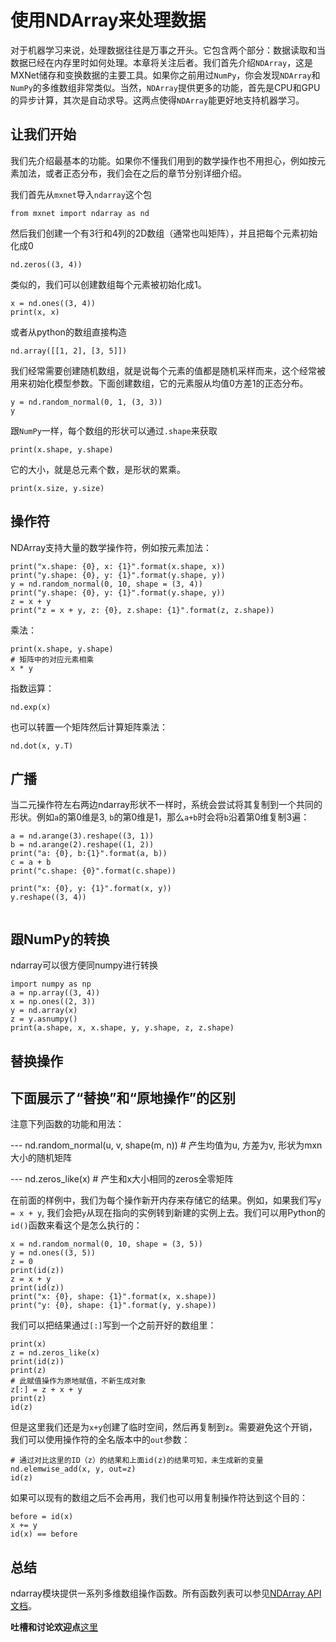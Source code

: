 # 使用NDArray来处理数据

对于机器学习来说，处理数据往往是万事之开头。它包含两个部分：数据读取和当数据已经在内存里时如何处理。本章将关注后者。我们首先介绍`NDArray`，这是MXNet储存和变换数据的主要工具。如果你之前用过`NumPy`，你会发现`NDArray`和`NumPy`的多维数组非常类似。当然，`NDArray`提供更多的功能，首先是CPU和GPU的异步计算，其次是自动求导。这两点使得`NDArray`能更好地支持机器学习。

## 让我们开始

我们先介绍最基本的功能。如果你不懂我们用到的数学操作也不用担心，例如按元素加法，或者正态分布，我们会在之后的章节分别详细介绍。

我们首先从`mxnet`导入`ndarray`这个包

```{.python .input  n=1}
from mxnet import ndarray as nd
```

然后我们创建一个有3行和4列的2D数组（通常也叫矩阵），并且把每个元素初始化成0

```{.python .input  n=2}
nd.zeros((3, 4))
```

类似的，我们可以创建数组每个元素被初始化成1。

```{.python .input  n=3}
x = nd.ones((3, 4))
print(x, x)
```

或者从python的数组直接构造

```{.python .input  n=4}
nd.array([[1, 2], [3, 5]])
```

我们经常需要创建随机数组，就是说每个元素的值都是随机采样而来，这个经常被用来初始化模型参数。下面创建数组，它的元素服从均值0方差1的正态分布。

```{.python .input  n=5}
y = nd.random_normal(0, 1, (3, 3))
y
```

跟`NumPy`一样，每个数组的形状可以通过`.shape`来获取

```{.python .input  n=6}
print(x.shape, y.shape)
```

它的大小，就是总元素个数，是形状的累乘。

```{.python .input  n=7}
print(x.size, y.size)
```

## 操作符

NDArray支持大量的数学操作符，例如按元素加法：

```{.python .input  n=8}
print("x.shape: {0}, x: {1}".format(x.shape, x))
print("y.shape: {0}, y: {1}".format(y.shape, y))
y = nd.random_normal(0, 10, shape = (3, 4))
print("y.shape: {0}, y: {1}".format(y.shape, y))
z = x + y
print("z = x + y, z: {0}, z.shape: {1}".format(z, z.shape))
```

乘法：

```{.python .input  n=9}
print(x.shape, y.shape)
# 矩阵中的对应元素相乘
x * y
```

指数运算：

```{.python .input  n=10}
nd.exp(x)
```

也可以转置一个矩阵然后计算矩阵乘法：

```{.python .input  n=11}
nd.dot(x, y.T)
```

## 广播

当二元操作符左右两边ndarray形状不一样时，系统会尝试将其复制到一个共同的形状。例如`a`的第0维是3, `b`的第0维是1，那么`a+b`时会将`b`沿着第0维复制3遍：

```{.python .input  n=13}
a = nd.arange(3).reshape((3, 1))
b = nd.arange(2).reshape((1, 2))
print("a: {0}, b:{1}".format(a, b))
c = a + b
print("c.shape: {0}".format(c.shape))

print("x: {0}, y: {1}".format(x, y))
y.reshape((3, 4))


```

## 跟NumPy的转换

ndarray可以很方便同numpy进行转换

```{.python .input  n=79}
import numpy as np
a = np.array((3, 4))
x = np.ones((2, 3))
y = nd.array(x)
z = y.asnumpy()
print(a.shape, x, x.shape, y, y.shape, z, z.shape)
```

## 替换操作
## 下面展示了“替换”和“原地操作”的区别

注意下列函数的功能和用法：

--- nd.random_normal(u, v, shape(m, n))   # 产生均值为u, 方差为v, 形状为mxn大小的随机矩阵

--- nd.zeros_like(x)  #  产生和x大小相同的zeros全零矩阵

在前面的样例中，我们为每个操作新开内存来存储它的结果。例如，如果我们写`y = x + y`, 我们会把`y`从现在指向的实例转到新建的实例上去。我们可以用Python的`id()`函数来看这个是怎么执行的：

```{.python .input  n=84}
x = nd.random_normal(0, 10, shape = (3, 5))
y = nd.ones((3, 5))
z = 0
print(id(z))
z = x + y
print(id(z))
print("x: {0}, shape: {1}".format(x, x.shape))
print("y: {0}, shape: {1}".format(y, y.shape))
```

我们可以把结果通过`[:]`写到一个之前开好的数组里：

```{.python .input  n=92}
print(x)
z = nd.zeros_like(x)
print(id(z))
print(z)
# 此赋值操作为原地赋值，不新生成对象
z[:] = z + x + y
print(z)
id(z)
```

但是这里我们还是为`x+y`创建了临时空间，然后再复制到`z`。需要避免这个开销，我们可以使用操作符的全名版本中的`out`参数：

```{.python .input  n=95}
# 通过对比这里的ID（z）的结果和上面id(z)的结果可知，未生成新的变量
nd.elemwise_add(x, y, out=z)
id(z)
```

如果可以现有的数组之后不会再用，我们也可以用复制操作符达到这个目的：

```{.python .input  n=96}
before = id(x)
x += y
id(x) == before
```

## 总结

ndarray模块提供一系列多维数组操作函数。所有函数列表可以参见[NDArray API文档](https://mxnet.incubator.apache.org/api/python/ndarray.html)。

**吐槽和讨论欢迎点**[这里](https://discuss.gluon.ai/t/topic/745)
